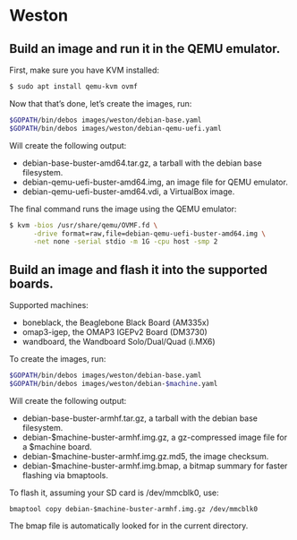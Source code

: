 # Weston

## Build an image and run it in the QEMU emulator.

First, make sure you have KVM installed:

```sh
$ sudo apt install qemu-kvm ovmf
```

Now that that’s done, let’s create the images, run:

```sh
$GOPATH/bin/debos images/weston/debian-base.yaml
$GOPATH/bin/debos images/weston/debian-qemu-uefi.yaml
```

Will create the following output:

- debian-base-buster-amd64.tar.gz, a tarball with the debian base filesystem.
- debian-qemu-uefi-buster-amd64.img, an image file for QEMU emulator.
- debian-qemu-uefi-buster-amd64.vdi, a VirtualBox image.

The final command runs the image using the QEMU emulator:

```sh
$ kvm -bios /usr/share/qemu/OVMF.fd \
      -drive format=raw,file=debian-qemu-uefi-buster-amd64.img \
      -net none -serial stdio -m 1G -cpu host -smp 2
```

## Build an image and flash it into the supported boards.

Supported machines:
- boneblack, the Beaglebone Black Board (AM335x)
- omap3-igep, the OMAP3 IGEPv2 Board (DM3730)
- wandboard, the Wandboard Solo/Dual/Quad (i.MX6)

To create the images, run:

```sh
$GOPATH/bin/debos images/weston/debian-base.yaml
$GOPATH/bin/debos images/weston/debian-$machine.yaml
```

Will create the following output:

- debian-base-buster-armhf.tar.gz, a tarball with the debian base filesystem.
- debian-$machine-buster-armhf.img.gz, a gz-compressed image file for a $machine board.
- debian-$machine-buster-armhf.img.gz.md5, the image checksum.
- debian-$machine-buster-armhf.img.bmap, a bitmap summary for faster flashing via bmaptools.

To flash it, assuming your SD card is /dev/mmcblk0, use:

```
bmaptool copy debian-$machine-buster-armhf.img.gz /dev/mmcblk0
```

The bmap file is automatically looked for in the current directory.
